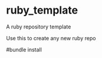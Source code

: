 # ruby_template
A ruby repository template 

Use this to create any new ruby repo

#bundle install

